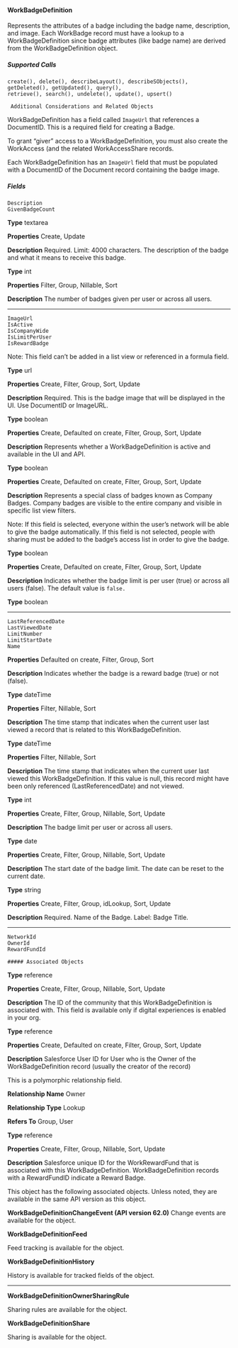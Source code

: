 #### WorkBadgeDefinition

Represents the attributes of a badge including the badge name, description, and image. Each WorkBadge record must have a lookup
to a WorkBadgeDefinition since badge attributes (like badge name) are derived from the WorkBadgeDefinition object.

##### Supported Calls
```
create(), delete(), describeLayout(), describeSObjects(), getDeleted(), getUpdated(), query(),
retrieve(), search(), undelete(), update(), upsert()

 Additional Considerations and Related Objects

```
WorkBadgeDefinition has a field called `ImageUrl` that references a DocumentID. This is a required field for creating a Badge.

To grant “giver” access to a WorkBadgeDefinition, you must also create the WorkAccess (and the related WorkAccessShare records.

Each WorkBadgeDefinition has an `ImageUrl` field that must be populated with a DocumentID of the Document record containing
the badge image.

##### Fields

```
Description
GivenBadgeCount

```

**Type**
textarea

**Properties**
Create, Update

**Description**
Required. Limit: 4000 characters. The description of the badge and what it means
to receive this badge.

**Type**
int

**Properties**
Filter, Group, Nillable, Sort

**Description**
The number of badges given per user or across all users.


-----

```
ImageUrl
IsActive
IsCompanyWide
IsLimitPerUser
IsRewardBadge

```

Note: This field can’t be added in a list view or referenced in a formula
field.

**Type**
url

**Properties**
Create, Filter, Group, Sort, Update

**Description**
Required. This is the badge image that will be displayed in the UI. Use DocumentID
or ImageURL.

**Type**
boolean

**Properties**
Create, Defaulted on create, Filter, Group, Sort, Update

**Description**
Represents whether a WorkBadgeDefinition is active and available in the UI and
API.

**Type**
boolean

**Properties**
Create, Defaulted on create, Filter, Group, Sort, Update

**Description**
Represents a special class of badges known as Company Badges. Company
badges are visible to the entire company and visible in specific list view filters.

Note: If this field is selected, everyone within the user’s network will be
able to give the badge automatically. If this field is not selected, people
with sharing must be added to the badge’s access list in order to give the
badge.

**Type**
boolean

**Properties**
Create, Defaulted on create, Filter, Group, Sort, Update

**Description**
Indicates whether the badge limit is per user (true) or across all users (false).
The default value is `false.`

**Type**
boolean


-----

```
LastReferencedDate
LastViewedDate
LimitNumber
LimitStartDate
Name

```

**Properties**
Defaulted on create, Filter, Group, Sort

**Description**
Indicates whether the badge is a reward badge (true) or not (false).

**Type**
dateTime

**Properties**
Filter, Nillable, Sort

**Description**
The time stamp that indicates when the current user last viewed a record that is
related to this WorkBadgeDefinition.

**Type**
dateTime

**Properties**
Filter, Nillable, Sort

**Description**
The time stamp that indicates when the current user last viewed this
WorkBadgeDefinition. If this value is null, this record might have been only
referenced (LastReferencedDate) and not viewed.

**Type**
int

**Properties**
Create, Filter, Group, Nillable, Sort, Update

**Description**
The badge limit per user or across all users.

**Type**
date

**Properties**
Create, Filter, Group, Nillable, Sort, Update

**Description**
The start date of the badge limit. The date can be reset to the current date.

**Type**
string

**Properties**
Create, Filter, Group, idLookup, Sort, Update

**Description**
Required. Name of the Badge. Label: Badge Title.


-----

```
NetworkId
OwnerId
RewardFundId

##### Associated Objects

```

**Type**
reference

**Properties**
Create, Filter, Group, Nillable, Sort, Update

**Description**
The ID of the community that this WorkBadgeDefinition is associated with. This
field is available only if digital experiences is enabled in your org.

**Type**
reference

**Properties**
Create, Defaulted on create, Filter, Group, Sort, Update

**Description**
Salesforce User ID for User who is the Owner of the WorkBadgeDefinition record
(usually the creator of the record)

This is a polymorphic relationship field.

**Relationship Name**
Owner

**Relationship Type**
Lookup

**Refers To**
Group, User

**Type**
reference

**Properties**
Create, Filter, Group, Nillable, Sort, Update

**Description**
Salesforce unique ID for the WorkRewardFund that is associated with this
WorkBadgeDefinition. WorkBadgeDefinition records with a RewardFundID indicate
a Reward Badge.


This object has the following associated objects. Unless noted, they are available in the same API version as this object.

**WorkBadgeDefinitionChangeEvent (API version 62.0)**
Change events are available for the object.

**WorkBadgeDefinitionFeed**

Feed tracking is available for the object.

**WorkBadgeDefinitionHistory**

History is available for tracked fields of the object.


-----

**WorkBadgeDefinitionOwnerSharingRule**

Sharing rules are available for the object.

**WorkBadgeDefinitionShare**

Sharing is available for the object.
